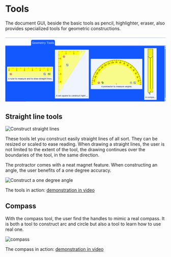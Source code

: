 # Tools

The document GUI, beside the basic tools as pencil, highlighter, eraser, also provides specialized tools for geometric constructions.

<img src="./images/geometricTools.png" alt="Geometric tools" width=600/>

## Straight line tools

<img src="https://static.mamot.fr/media_attachments/files/115/197/617/850/780/247/original/2b6170ae1f418772.png" alt="Construct straight lines" width=300/>

These tools let you construct easily straight lines of all sort. They
can be resized or scaled to ease reading. When drawing a straight
lines, the user is not limited to the extent of the tool, the drawing
continues over the boundaries of the tool, in the same direction.

The protractor comes with a neat magnet feature. When constructing an
angle, the user benefits of a one degree accuracy.

<img src="https://static.mamot.fr/media_attachments/files/115/215/813/359/512/004/small/3fa99fc014d8d094.png" alt="Construct a one degree angle" width=300 />


The tools in action: [demonstration in video](https://mamot.fr/@drgeo/115198697315317043)

## Compass

With the compass tool, the user find the handles to mimic a real
compass.  It is both a tool to construct arc and circle but also a
tool to learn how to use real one.

<img src="https://static.mamot.fr/media_attachments/files/115/244/187/837/701/390/original/d89ff6d6536f84cf.png" alt="compass" width=300 />

The compass in action: [demonstration in video](https://mamot.fr/@drgeo/115255434292314969)
